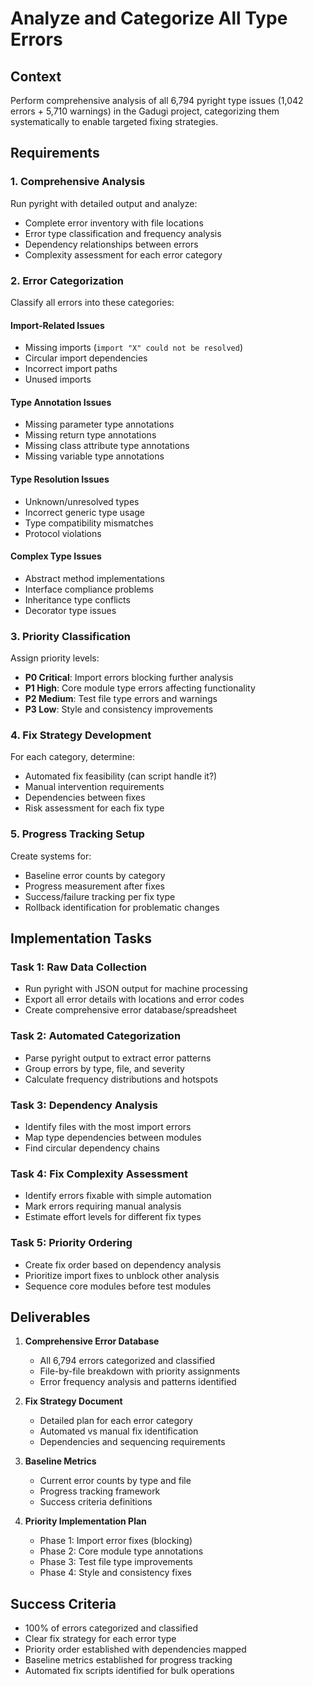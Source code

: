 # Analyze and Categorize All Type Errors

## Context
Perform comprehensive analysis of all 6,794 pyright type issues (1,042 errors + 5,710 warnings) in the Gadugi project, categorizing them systematically to enable targeted fixing strategies.

## Requirements

### 1. Comprehensive Analysis
Run pyright with detailed output and analyze:
- Complete error inventory with file locations
- Error type classification and frequency analysis
- Dependency relationships between errors
- Complexity assessment for each error category

### 2. Error Categorization
Classify all errors into these categories:

#### Import-Related Issues
- Missing imports (`import "X" could not be resolved`)
- Circular import dependencies
- Incorrect import paths
- Unused imports

#### Type Annotation Issues
- Missing parameter type annotations
- Missing return type annotations
- Missing class attribute type annotations
- Missing variable type annotations

#### Type Resolution Issues
- Unknown/unresolved types
- Incorrect generic type usage
- Type compatibility mismatches
- Protocol violations

#### Complex Type Issues
- Abstract method implementations
- Interface compliance problems
- Inheritance type conflicts
- Decorator type issues

### 3. Priority Classification
Assign priority levels:
- **P0 Critical**: Import errors blocking further analysis
- **P1 High**: Core module type errors affecting functionality
- **P2 Medium**: Test file type errors and warnings
- **P3 Low**: Style and consistency improvements

### 4. Fix Strategy Development
For each category, determine:
- Automated fix feasibility (can script handle it?)
- Manual intervention requirements
- Dependencies between fixes
- Risk assessment for each fix type

### 5. Progress Tracking Setup
Create systems for:
- Baseline error counts by category
- Progress measurement after fixes
- Success/failure tracking per fix type
- Rollback identification for problematic changes

## Implementation Tasks

### Task 1: Raw Data Collection
- Run pyright with JSON output for machine processing
- Export all error details with locations and error codes
- Create comprehensive error database/spreadsheet

### Task 2: Automated Categorization
- Parse pyright output to extract error patterns
- Group errors by type, file, and severity
- Calculate frequency distributions and hotspots

### Task 3: Dependency Analysis
- Identify files with the most import errors
- Map type dependencies between modules
- Find circular dependency chains

### Task 4: Fix Complexity Assessment
- Identify errors fixable with simple automation
- Mark errors requiring manual analysis
- Estimate effort levels for different fix types

### Task 5: Priority Ordering
- Create fix order based on dependency analysis
- Prioritize import fixes to unblock other analysis
- Sequence core modules before test modules

## Deliverables

1. **Comprehensive Error Database**
   - All 6,794 errors categorized and classified
   - File-by-file breakdown with priority assignments
   - Error frequency analysis and patterns identified

2. **Fix Strategy Document**
   - Detailed plan for each error category
   - Automated vs manual fix identification
   - Dependencies and sequencing requirements

3. **Baseline Metrics**
   - Current error counts by type and file
   - Progress tracking framework
   - Success criteria definitions

4. **Priority Implementation Plan**
   - Phase 1: Import error fixes (blocking)
   - Phase 2: Core module type annotations
   - Phase 3: Test file type improvements
   - Phase 4: Style and consistency fixes

## Success Criteria
- 100% of errors categorized and classified
- Clear fix strategy for each error type
- Priority order established with dependencies mapped
- Baseline metrics established for progress tracking
- Automated fix scripts identified for bulk operations
